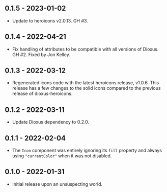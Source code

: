 ## 0.1.5 - 2023-01-02

* Update to heroicons v2.0.13. GH #3.

## 0.1.4 - 2022-04-21

* Fix handling of attributes to be compatible with all versions of Dioxus. GH
  #2. Fixed by Jon Kelley.


## 0.1.3 - 2022-03-12

* Regenerated icons code with the latest heroicons release, v1.0.6. This
  release has a few changes to the solid icons compared to the previous
  release of dioxus-heroicons.


## 0.1.2 - 2022-03-11

* Update Dioxus dependency to 0.2.0.


## 0.1.1 - 2022-02-04

* The `Icon` component was entirely ignoring its `fill` property and always
  using `"currentColor"` when it was not disabled.


## 0.1.0 - 2022-01-31

* Initial release upon an unsuspecting world.
